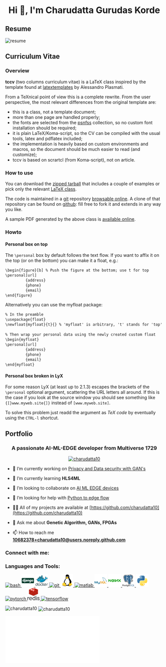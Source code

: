 <h1 align="center">Hi 👋, I'm Charudatta Gurudas Korde</h1>

## Resume

![resume](https://github.com/charudatta10/charudatta10/blob/main/ModernMinimalistCVResume.png)

## Curriculum Vitae

### Overview

**tccv** (two columns curriculum vitae) is a LaTeX class inspired by the
template found at
[latextemplates](http://www.latextemplates.com/template/two-column-one-page-cv)
by Alessandro Plasmati.

From a TeXnical point of view this is a complete rewrite. From the user
perspective, the most relevant differences from the original template are:

* this is a class, not a template document;
* more than one page are handled properly;
* the fonts are selected from the
  [psnfss](http://www.ctan.org/pkg/psnfss) collection, so no
  custom font installation should be required;
* it is plain LaTeX/Koma-script, so the CV can be compiled
  with the usual tools, latex and pdflatex included;
* the implementation is heavily based on custom environments
  and macros, so the document should be much easier to read
  (and customize);
* tccv is based on scrartcl (from Koma-script), not on article.

### How to use

You can download the [zipped
tarball](http://dev.entidi.com/p/tccv/source/download/master/) that includes a
couple of examples or pick only the relevant [LaTeX
class](http://dev.entidi.com/p/tccv/source/file/master/tccv.cls).

The code is maintained in a [git](http://git-scm.com/) repository [browsable
online](http://dev.entidi.com/p/tccv/source/tree/master/). A clone of that
repository can be found on [github](https://github.com/ntd/tccv): fill free to
fork it and extends in any way you like.

A sample PDF generated by the above class is [available
online](http://www.entidi.com/assets/pdf/nicola.en.pdf).

### Howto

#### Personal box on top

The `\personal` box by default follows the text flow. If you want to
affix it on the top (or on the bottom) you can make it a float, e.g.:

    \begin{figure}[b] % Push the figure at the bottom; use t for top
    \personal[url]
             {address}
             {phone}
             {email}
    \end{figure}

Alternatively you can use the myfloat package:

    % In the preamble
    \usepackage{float}
    \newfloat{myfloat}{t}{} % 'myfloat' is arbitrary, 't' stands for 'top'

    % Then wrap your personal data using the newly created custom float
    \begin{myfloat}
    \personal[url]
             {address}
             {phone}
             {email}
    \end{myfloat}

#### Personal box broken in LyX

For some reason LyX (at least up to 2.1.3) escapes the brackets of the
`\personal` optional argument, scattering the URL letters all around.
If this is the case if you look at the source window you should see
something like `{[}www.myweb.site{]}` instead of `[www.myweb.site]`.

To solve this problem just readd the argument as *TeX code* by
eventually using the `CTRL-l` shortcut.
<!--
---
title: 'readme.md'
authour: 'charudatta korde'
date: '27-july-2023 16:54:00'
---
-->

## Portfolio

<h3 align="center">A passionate AI-ML-EDGE developer from Multiverse 1729</h3>

<p align="center"> <a href="https://github.com/ryo-ma/github-profile-trophy"><img src="https://github-profile-trophy.vercel.app/?username=charudatta10&row=2&column=3" alt="charudatta10" /></a> </p>

- 🔭 I’m currently working on [Privacy and Data security with GAN's](https://github.com/charudatta10)

- 🌱 I’m currently learning **HLS4ML**

- 👯 I’m looking to collaborate on [AI ML EDGE devices](https://github.com/charudatta10)

- 🤝 I’m looking for help with [Python to edge flow](https://github.com/charudatta10/Vitis-AI)

- 👨‍💻 All of my projects are available at [https://github.com/charudatta10](https://github.com/charudatta10)

- 💬 Ask me about **Genetic Algorithm, GANs, FPGAs**

- 📫 How to reach me **10682378+charudatta10@users.noreply.github.com**

<h3 align="left">Connect with me:</h3>
<p align="left">
</p>

<h3 align="left">Languages and Tools:</h3>
<p align="left"> <a href="https://www.gnu.org/software/bash/" target="_blank" rel="noreferrer"> <img src="https://www.vectorlogo.zone/logos/gnu_bash/gnu_bash-icon.svg" alt="bash" width="40" height="40"/> </a> <a href="https://www.djangoproject.com/" target="_blank" rel="noreferrer"> <img src="https://raw.githubusercontent.com/devicons/devicon/master/icons/django/django-original.svg" alt="django" width="40" height="40"/> </a> <a href="https://www.docker.com/" target="_blank" rel="noreferrer"> <img src="https://raw.githubusercontent.com/devicons/devicon/master/icons/docker/docker-original-wordmark.svg" alt="docker" width="40" height="40"/> </a> <a href="https://git-scm.com/" target="_blank" rel="noreferrer"> <img src="https://www.vectorlogo.zone/logos/git-scm/git-scm-icon.svg" alt="git" width="40" height="40"/> </a> <a href="https://www.linux.org/" target="_blank" rel="noreferrer"> <img src="https://raw.githubusercontent.com/devicons/devicon/master/icons/linux/linux-original.svg" alt="linux" width="40" height="40"/> </a> <a href="https://www.mathworks.com/" target="_blank" rel="noreferrer"> <img src="https://upload.wikimedia.org/wikipedia/commons/2/21/Matlab_Logo.png" alt="matlab" width="40" height="40"/> </a> <a href="https://www.mysql.com/" target="_blank" rel="noreferrer"> <img src="https://raw.githubusercontent.com/devicons/devicon/master/icons/mysql/mysql-original-wordmark.svg" alt="mysql" width="40" height="40"/> </a> <a href="https://www.nginx.com" target="_blank" rel="noreferrer"> <img src="https://raw.githubusercontent.com/devicons/devicon/master/icons/nginx/nginx-original.svg" alt="nginx" width="40" height="40"/> </a> <a href="https://www.postgresql.org" target="_blank" rel="noreferrer"> <img src="https://raw.githubusercontent.com/devicons/devicon/master/icons/postgresql/postgresql-original-wordmark.svg" alt="postgresql" width="40" height="40"/> </a> <a href="https://www.python.org" target="_blank" rel="noreferrer"> <img src="https://raw.githubusercontent.com/devicons/devicon/master/icons/python/python-original.svg" alt="python" width="40" height="40"/> </a> <a href="https://pytorch.org/" target="_blank" rel="noreferrer"> <img src="https://www.vectorlogo.zone/logos/pytorch/pytorch-icon.svg" alt="pytorch" width="40" height="40"/> </a> <a href="https://redis.io" target="_blank" rel="noreferrer"> <img src="https://raw.githubusercontent.com/devicons/devicon/master/icons/redis/redis-original-wordmark.svg" alt="redis" width="40" height="40"/> </a> <a href="https://www.tensorflow.org" target="_blank" rel="noreferrer"> <img src="https://www.vectorlogo.zone/logos/tensorflow/tensorflow-icon.svg" alt="tensorflow" width="40" height="40"/> </a> </p>

<p><img align="left" src="https://github-readme-stats.vercel.app/api/top-langs?username=charudatta10&show_icons=true&locale=en&layout=compact" alt="charudatta10" /></p>

<p>&nbsp;<img align="center" src="https://github-readme-stats.vercel.app/api?username=charudatta10&show_icons=true&locale=en" alt="charudatta10" /></p>

<embed src="resume.pdf" type="application/pdf">



